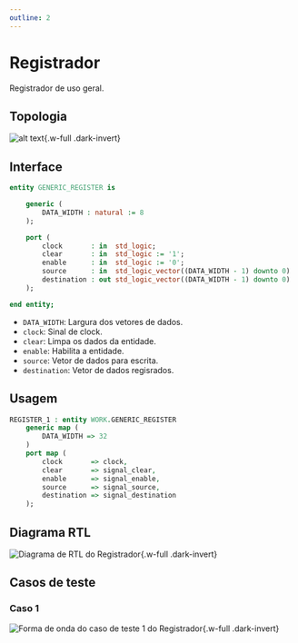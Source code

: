 ```yaml
---
outline: 2
---
```


# Registrador

<a href="https://github.com/insper-riscv/core/blob/main/src/GENERIC_REGISTER.vhd" target="blank"><Badge type="tip" text="GENERIC_REGISTER.vhd &boxbox;" /></a>

Registrador de uso geral.

## Topologia

<pan-container>

![alt text](/images/reference/entities/generic_register_topology.mermaid.drawio.svg){.w-full .dark-invert}

</pan-container>

## Interface

```vhdl
entity GENERIC_REGISTER is

    generic (
        DATA_WIDTH : natural := 8
    );

    port (
        clock       : in  std_logic;
        clear       : in  std_logic := '1';
        enable      : in  std_logic := '0';
        source      : in  std_logic_vector((DATA_WIDTH - 1) downto 0) := (others => 'X');
        destination : out std_logic_vector((DATA_WIDTH - 1) downto 0) := (others => '0')
    );

end entity;
```
- `DATA_WIDTH`: Largura dos vetores de dados.
- `clock`: Sinal de clock.
- `clear`: Limpa os dados da entidade.
- `enable`: Habilita a entidade.
- `source`: Vetor de dados para escrita.
- `destination`: Vetor de dados regisrados.

## Usagem

```vhdl
REGISTER_1 : entity WORK.GENERIC_REGISTER
    generic map (
        DATA_WIDTH => 32
    )
    port map (
        clock       => clock,
        clear       => signal_clear,
        enable      => signal_enable,
        source      => signal_source,
        destination => signal_destination
    );
```

## Diagrama RTL

<pan-container>

![Diagrama de RTL do Registrador](/images/reference/entities/generic_register_netlist.svg){.w-full .dark-invert}

</pan-container>

## Casos de teste

<a href="https://github.com/insper-riscv/core/blob/main/test/test_GENERIC_REGISTER.py" target="blank"><Badge type="tip" text="test_GENERIC_REGISTER.py &boxbox;" /></a>

### Caso 1 <Badge type="info" text="tb_GENERIC_REGISTER_case_1" />

<pan-container :grid="false">

![Forma de onda do caso de teste 1 do Registrador](/images/reference/entities/tb_generic_register_case_1.svg){.w-full .dark-invert}

</pan-container>
